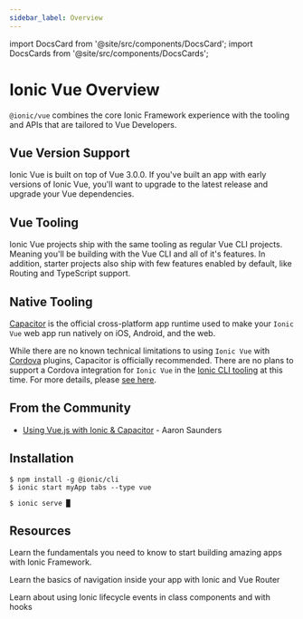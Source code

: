 ```yaml
---
sidebar_label: Overview
---
```


import DocsCard from '@site/src/components/DocsCard';
import DocsCards from '@site/src/components/DocsCards';

# Ionic Vue Overview

`@ionic/vue` combines the core Ionic Framework experience with the tooling and APIs that are tailored to Vue Developers.

## Vue Version Support

Ionic Vue is built on top of Vue 3.0.0. If you've built an app with early versions of Ionic Vue, you'll want to upgrade to the latest release and upgrade your Vue dependencies.

## Vue Tooling

Ionic Vue projects ship with the same tooling as regular Vue CLI projects. Meaning you'll be building with the Vue CLI and all of it's features. In addition, starter projects also ship with few features enabled by default, like Routing and TypeScript support.

## Native Tooling

[Capacitor](https://capacitor.ionicframework.com) is the official cross-platform app runtime used to make your `Ionic Vue` web app run natively on iOS, Android, and the web.

While there are no known technical limitations to using `Ionic Vue` with [Cordova](https://cordova.apache.org/) plugins, Capacitor is officially recommended. There are no plans to support a Cordova integration for `Ionic Vue` in the [Ionic CLI tooling](../cli.md) at this time. For more details, please [see here](https://capacitor.ionicframework.com/docs/cordova).

## From the Community

- [Using Vue.js with Ionic & Capacitor](https://dev.to/aaronksaunders/using-vue-js-v3-beta-with-ionic-components-capacitor-plugins-2b6f) - Aaron Saunders

## Installation

```shell-session
$ npm install -g @ionic/cli
$ ionic start myApp tabs --type vue

$ ionic serve █
```


## Resources

<DocsCards>
  <DocsCard header="Getting Started" href="/docs/vue/your-first-app" icon="/icons/feature-component-actionsheet-icon.png">
    <p>Learn the fundamentals you need to know to start building amazing apps with Ionic Framework.</p>
  </DocsCard>

  <DocsCard header="Navigation" href="/docs/vue/navigation" icon="/icons/feature-component-navigation-icon.png">
    <p>Learn the basics of navigation inside your app with Ionic and Vue Router</p>
  </DocsCard>

  <DocsCard header="Lifecycle" href="/docs/vue/lifecycle" icon="/icons/feature-guide-components-icon.png">
    <p>Learn about using Ionic lifecycle events in class components and with hooks</p>
  </DocsCard>


</DocsCards>
